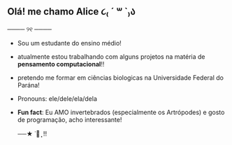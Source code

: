 ## Olá! me chamo Alice ૮₍ ´ ꒳ `₎ა

  ──── ୨୧ ────

- Sou um estudante do ensino médio!
- atualmente estou trabalhando com alguns projetos na matéria de **pensamento computacional**!!
- pretendo me formar em ciências biologicas na Universidade Federal do Parána!
- Pronouns: ele/dele/ela/dela
- **Fun fact**: Eu AMO invertebrados (especialmente os Artrópodes) e gosto de programação, acho interessante!

     ──★ ˙🍓 ̟ !!
